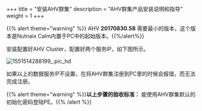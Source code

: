 +++
title = "安装AHV群集"
description = "AHV群集产品安装说明和指导"
weight = 1
+++

{{% alert theme="warning" %}} AHV **20170830.58** 需要最小的版本，这个版本是Nutnaix Calm内置于PC中的起始版本。{{%/alert%}}

安装配置好AHV Cluster，配置好两个服务IP，如下图所示。

![1551514288199_.pic_hd](/media/15142875527032/1551514288199_.pic_hd.jpg)

如果以上的数据服务IP不设置，在将AHV群集注册到PC里的时候会报错，而无法完成注册。

{{% alert theme="warning" %}}**以上步骤的验收标准：** 能使用AHV群集默认的初始化密码登陆PE。{{% /alert %}}